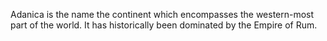Adanica is the name the continent which encompasses the western-most part of the world. It has historically been dominated by the Empire of Rum. 
